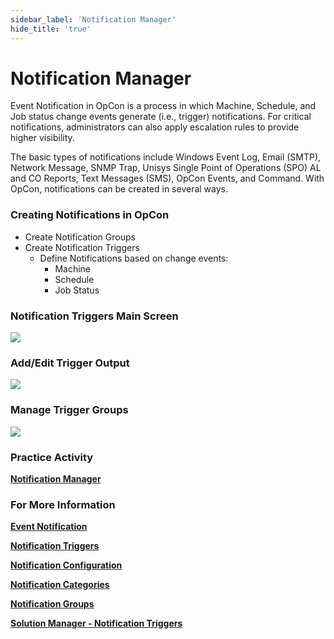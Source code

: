 ```yaml
---
sidebar_label: 'Notification Manager'
hide_title: 'true'
---
```


# Notification Manager

Event Notification in OpCon is a process in which Machine, Schedule, and Job status change events generate (i.e., trigger) notifications. For critical notifications, administrators can also apply escalation rules to provide higher visibility.

The basic types of notifications include Windows Event Log, Email (SMTP), Network Message, SNMP Trap, Unisys Single Point of Operations (SPO) AL and CO Reports, Text Messages (SMS), OpCon Events, and Command. With OpCon, notifications can be created in several ways.

### Creating Notifications in OpCon

* Create Notification Groups
* Create Notification Triggers
    * Define Notifications based on change events: 
        * Machine
        * Schedule
        * Job Status

### Notification Triggers Main Screen

![](../static/img/sm-notification-trigger-main-0d00547720a65f7f8ef22114858e4821.png)

### Add/Edit Trigger Output

![](../static/img/sm-notification-trigger-set-email-7080da8a9f1e0b5d4be670f72d8efe9f.png)

### Manage Trigger Groups

![](../static/img/sm-notification-triggers-manage-groups-e3785742818952e046890940caff644f.png)

### Practice Activity

**<a href="practice-notification-manager" target="_blank">Notification Manager</a>**

### For More Information

**[Event Notification](https://help.smatechnologies.com/opcon/core/notifications/Components)**

**[Notification Triggers](https://help.smatechnologies.com/opcon/core/notifications/Notification-Triggers)**

**[Notification Configuration](https://help.smatechnologies.com/opcon/core/notifications/Notification-Configuration)**

**[Notification Categories](https://help.smatechnologies.com/opcon/core/Files/UI/Solution-Manager/Library/NotificationCategories/)**

**[Notification Groups](https://help.smatechnologies.com/opcon/core/Files/UI/Solution-Manager/Library/NotificationGroups/)**

**[Solution Manager - Notification Triggers](https://help.smatechnologies.com/opcon/core/Files/UI/Solution-Manager/Library/NotificationTriggers/)**

